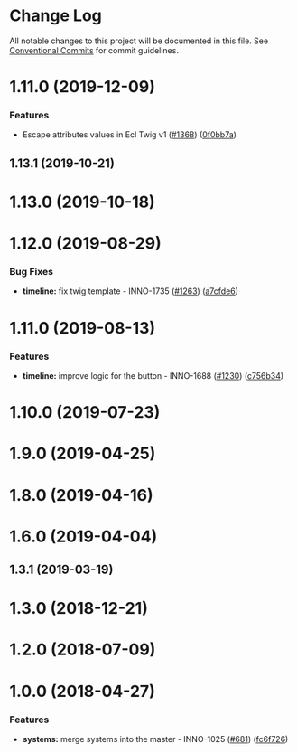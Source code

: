 # Change Log

All notable changes to this project will be documented in this file.
See [Conventional Commits](https://conventionalcommits.org) for commit guidelines.

<a name="1.11.0"></a>
# 1.11.0 (2019-12-09)


### Features

* Escape attributes values in Ecl Twig v1 ([#1368](https://github.com/ec-europa/europa-component-library/issues/1368)) ([0f0bb7a](https://github.com/ec-europa/europa-component-library/commit/0f0bb7a))



<a name="1.13.1"></a>
## 1.13.1 (2019-10-21)



<a name="1.13.0"></a>
# 1.13.0 (2019-10-18)



<a name="1.12.0"></a>
# 1.12.0 (2019-08-29)


### Bug Fixes

* **timeline:** fix twig template - INNO-1735 ([#1263](https://github.com/ec-europa/europa-component-library/issues/1263)) ([a7cfde6](https://github.com/ec-europa/europa-component-library/commit/a7cfde6))



<a name="1.11.0"></a>
# 1.11.0 (2019-08-13)


### Features

* **timeline:** improve logic for the button - INNO-1688 ([#1230](https://github.com/ec-europa/europa-component-library/issues/1230)) ([c756b34](https://github.com/ec-europa/europa-component-library/commit/c756b34))



<a name="1.10.0"></a>
# 1.10.0 (2019-07-23)



<a name="1.9.0"></a>
# 1.9.0 (2019-04-25)



<a name="1.8.0"></a>
# 1.8.0 (2019-04-16)



<a name="1.6.0"></a>
# 1.6.0 (2019-04-04)



<a name="1.3.1"></a>
## 1.3.1 (2019-03-19)



<a name="1.3.0"></a>
# 1.3.0 (2018-12-21)



<a name="1.2.0"></a>
# 1.2.0 (2018-07-09)



<a name="1.0.0"></a>
# 1.0.0 (2018-04-27)


### Features

* **systems:** merge systems into the master - INNO-1025 ([#681](https://github.com/ec-europa/europa-component-library/issues/681)) ([fc6f726](https://github.com/ec-europa/europa-component-library/commit/fc6f726))
